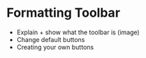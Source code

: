 # Formatting Toolbar

- Explain + show what the toolbar is (image)
- Change default buttons
- Creating your own buttons
